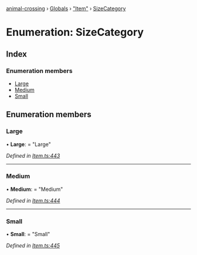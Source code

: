 [animal-crossing](../README.md) › [Globals](../globals.md) › ["Item"](../modules/_item_.md) › [SizeCategory](_item_.sizecategory.md)

# Enumeration: SizeCategory

## Index

### Enumeration members

* [Large](_item_.sizecategory.md#large)
* [Medium](_item_.sizecategory.md#medium)
* [Small](_item_.sizecategory.md#small)

## Enumeration members

###  Large

• **Large**: = "Large"

*Defined in [Item.ts:443](https://github.com/Norviah/animal-crossing/blob/f22c64d/module/types/Item.ts#L443)*

___

###  Medium

• **Medium**: = "Medium"

*Defined in [Item.ts:444](https://github.com/Norviah/animal-crossing/blob/f22c64d/module/types/Item.ts#L444)*

___

###  Small

• **Small**: = "Small"

*Defined in [Item.ts:445](https://github.com/Norviah/animal-crossing/blob/f22c64d/module/types/Item.ts#L445)*
